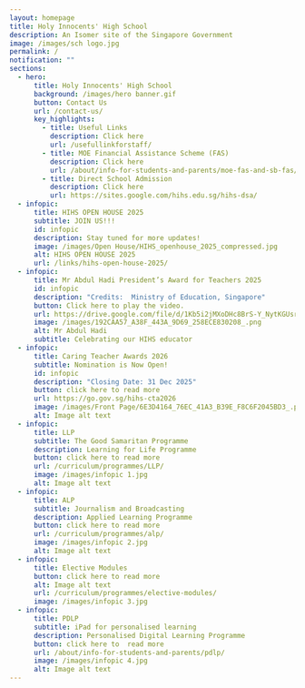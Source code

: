 ```yaml
---
layout: homepage
title: Holy Innocents' High School
description: An Isomer site of the Singapore Government
image: /images/sch logo.jpg
permalink: /
notification: ""
sections:
  - hero:
      title: Holy Innocents' High School
      background: /images/hero banner.gif
      button: Contact Us
      url: /contact-us/
      key_highlights:
        - title: Useful Links
          description: Click here
          url: /usefullinkforstaff/
        - title: MOE Financial Assistance Scheme (FAS)
          description: Click here
          url: /about/info-for-students-and-parents/moe-fas-and-sb-fas/
        - title: Direct School Admission
          description: Click here
          url: https://sites.google.com/hihs.edu.sg/hihs-dsa/
  - infopic:
      title: HIHS OPEN HOUSE 2025
      subtitle: JOIN US!!!
      id: infopic
      description: Stay tuned for more updates!
      image: /images/Open House/HIHS_openhouse_2025_compressed.jpg
      alt: HIHS OPEN HOUSE 2025
      url: /links/hihs-open-house-2025/
  - infopic:
      title: Mr Abdul Hadi President’s Award for Teachers 2025
      id: infopic
      description: "Credits:  Ministry of Education, Singapore"
      button: Click here to play the video.
      url: https://drive.google.com/file/d/1Kb5i2jMXoDHc8BrS-Y_NytKGUsrPcH0d/view?usp=drive_link
      image: /images/192CAA57_A38F_443A_9D69_258ECE830208_.png
      alt: Mr Abdul Hadi
      subtitle: Celebrating our HIHS educator
  - infopic:
      title: Caring Teacher Awards 2026
      subtitle: Nomination is Now Open!
      id: infopic
      description: "Closing Date: 31 Dec 2025"
      button: click here to read more
      url: https://go.gov.sg/hihs-cta2026
      image: /images/Front Page/6E3D4164_76EC_41A3_B39E_F8C6F2045BD3_.png
      alt: Image alt text
  - infopic:
      title: LLP
      subtitle: The Good Samaritan Programme
      description: Learning for Life Programme
      button: click here to read more
      url: /curriculum/programmes/LLP/
      image: /images/infopic 1.jpg
      alt: Image alt text
  - infopic:
      title: ALP
      subtitle: Journalism and Broadcasting
      description: Applied Learning Programme
      button: click here to read more
      url: /curriculum/programmes/alp/
      image: /images/infopic 2.jpg
      alt: Image alt text
  - infopic:
      title: Elective Modules
      button: click here to read more
      alt: Image alt text
      url: /curriculum/programmes/elective-modules/
      image: /images/infopic 3.jpg
  - infopic:
      title: PDLP
      subtitle: iPad for personalised learning
      description: Personalised Digital Learning Programme
      button: click here to  read more
      url: /about/info-for-students-and-parents/pdlp/
      image: /images/infopic 4.jpg
      alt: Image alt text
---
```

